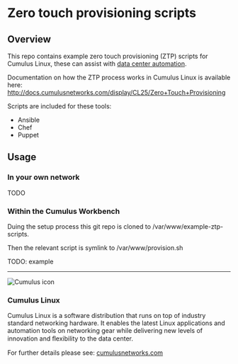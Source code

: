 # Zero touch provisioning scripts


## Overview

This repo contains example zero touch provisioning (ZTP) scripts for Cumulus Linux, these can assist with [data center automation](http://cumulusnetworks.com/solutions/data-center-automation/).

Documentation on how the ZTP process works in Cumulus Linux is available here: http://docs.cumulusnetworks.com/display/CL25/Zero+Touch+Provisioning

Scripts are included for these tools:

* Ansible
* Chef
* Puppet

## Usage

### In your own network

TODO

### Within the Cumulus Workbench

Duing the setup process this git repo is cloned to /var/www/example-ztp-scripts.

Then the relevant script is symlink to /var/www/provision.sh 

TODO: example

---

![Cumulus icon](http://cumulusnetworks.com/static/cumulus/img/logo_2014.png)

### Cumulus Linux

Cumulus Linux is a software distribution that runs on top of industry standard 
networking hardware. It enables the latest Linux applications and automation 
tools on networking gear while delivering new levels of innovation and 
ﬂexibility to the data center.

For further details please see: [cumulusnetworks.com](http://www.cumulusnetworks.com)
